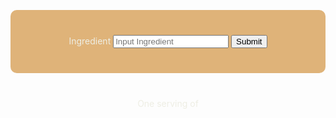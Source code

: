 
<script>

function getFood(){
    let inputFood = document.getElementById("inputFood").value;
    return inputFood;
}

function findCalories(foodName) {
    result = document.getElementById("findCaloriesResult");

    // Fetch data from API
    fetch('https://csatri1.tk/api/nutrition/findCalories/"'+foodName+'"')
    .then(response => response.json())
    .then(data => {

        console.log(data);

        result.innerHTML = foodName + " calories: " + data.findCalories;
    })
}

</script>



<div id="container">
    <w>Ingredient</w>
    <input id="inputFood" placeholder="Input Ingredient">
    <button onclick="findCalories(getFood())">Submit</button>
</div>

<div style=" text-align:center; vertical-align: middle; padding:10px 0; margin-top:30px">
    <w>One serving of </w>
    <w id="findCaloriesResult"></w>
</div>

<style>
w { color: #eeeee4 }

#container{
    background-color: #DFB379; 
    text-align: center; 
    vertical-align: middle; 
    padding: 40px; 
    margin-top: 30px;
    margin-bottom: 30px;
    border-radius: 10px;
}
</style>







